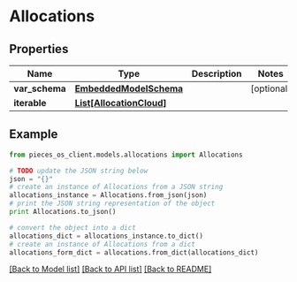 # Allocations


## Properties

Name | Type | Description | Notes
------------ | ------------- | ------------- | -------------
**var_schema** | [**EmbeddedModelSchema**](EmbeddedModelSchema) |  | [optional] 
**iterable** | [**List[AllocationCloud]**](AllocationCloud) |  | 

## Example

```python
from pieces_os_client.models.allocations import Allocations

# TODO update the JSON string below
json = "{}"
# create an instance of Allocations from a JSON string
allocations_instance = Allocations.from_json(json)
# print the JSON string representation of the object
print Allocations.to_json()

# convert the object into a dict
allocations_dict = allocations_instance.to_dict()
# create an instance of Allocations from a dict
allocations_form_dict = allocations.from_dict(allocations_dict)
```
[[Back to Model list]](../README#documentation-for-models) [[Back to API list]](../README#documentation-for-api-endpoints) [[Back to README]](../README)


